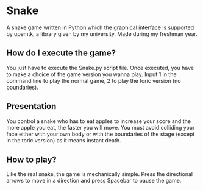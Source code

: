 # Snake
A snake game written in Python which the graphical interface is supported by upemtk, a library given by my university. Made during my freshman year. 

## How do I execute the game?
You just have to execute the Snake.py script file. Once executed, you have to make a choice of the game version you wanna play. Input 1 in the command line to play the normal game, 2 to play the toric version (no boundaries).

## Presentation
You control a snake who has to eat apples to increase your score and the more apple you eat, the faster you will move. You must avoid colliding your face either with your own body or with the boundaries of the stage (except in the toric version) as it means instant death.

## How to play?
Like the real snake, the game is mechanically simple. Press the directional arrows to move in a direction and press Spacebar to pause the game.
